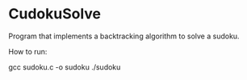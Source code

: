# CudokuSolve

Program that implements a backtracking algorithm to solve a sudoku.

How to run:

gcc sudoku.c -o sudoku
./sudoku
